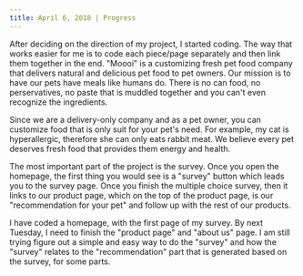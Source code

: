```yaml
---
title: April 6, 2018 | Progress
---
```


After deciding on the direction of my project, I started coding. The way that works easier for me is to code each piece/page separately and then link them together in the end. "Moooi" is a customizing fresh pet food company that delivers natural and delicious pet food to pet owners. Our mission is to have our pets have meals like humans do. There is no can food, no perservatives, no paste that is muddled together and you can't even recognize the ingredients. 

Since we are a delivery-only company and as a pet owner, you can customize food that is only suit for your pet's need. For example, my cat is hyperallergic, therefore she can only eats rabbit meat. We believe every pet deserves fresh food that provides them energy and health.

 The most important part of the project is the survey. Once you open the homepage, the first thing you would see is a "survey" button which leads you to the survey page. Once you finish the multiple choice survey, then it links to our product page, which on the top of the product page, is our "recommendation for your pet" and follow up with the rest of our products. 

 I have coded a homepage, with the first page of my survey. By next Tuesday, I need to finish the "product page" and "about us" page. I am still trying figure out a simple and easy way to do the "survey" and how the "survey" relates to the "recommendation" part that is generated based on the survey, for some parts.